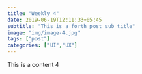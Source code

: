```yaml
---
title: "Weekly 4"
date: 2019-06-19T12:11:33+05:45
subtitle: "This is a forth post sub title"
image: "img/image-4.jpg"
tags: ["post"]
categories: ["UI","UX"]
---
```


This is a content 4


